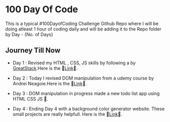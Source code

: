 
# 100 Day Of Code

This is a typical #100DayofCoding Challenge Github Repo where I will be doing atleast 1 hour of coding daily and will be adding it to the Repo folder by Day - {No. of Days}


## Journey Till Now

- Day 1 : Revised my HTML , CSS, JS skills by following a by [GreatStack](https://www.youtube.com/watch?v=RlC1bawrcbk&ab_channel=GreatStack).Here is the 🔗[Link](https://aaditya-006.github.io/100DaysOfCode/Day%201/)🔗.


- Day 2 :  Today I revised DOM manipulation from a udemy course by Andrei Neagoie.Here is the 🔗[Link](https://aaditya-006.github.io/100DaysOfCode/Day%202/)🔗.

- Day 3 : DOM manipulation in progress made a new todo list app using HTML CSS JS 🔗.

- Day 4 : Ending Day 4 with a background color generator website. These small projects are really helpfull. Here is the 🔗[Link](https://aaditya-006.github.io/100DaysOfCode/Day%204/)🔗.